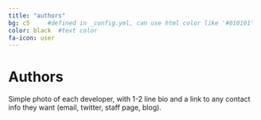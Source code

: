 ```yaml
---
title: "authors"
bg: c5     #defined in _config.yml, can use html color like '#010101'
color: black  #text color
fa-icon: user
---
```


# Authors

Simple photo of each developer, with 1-2 line bio and a link to any contact info 
they want (email, twitter, staff page, blog).
